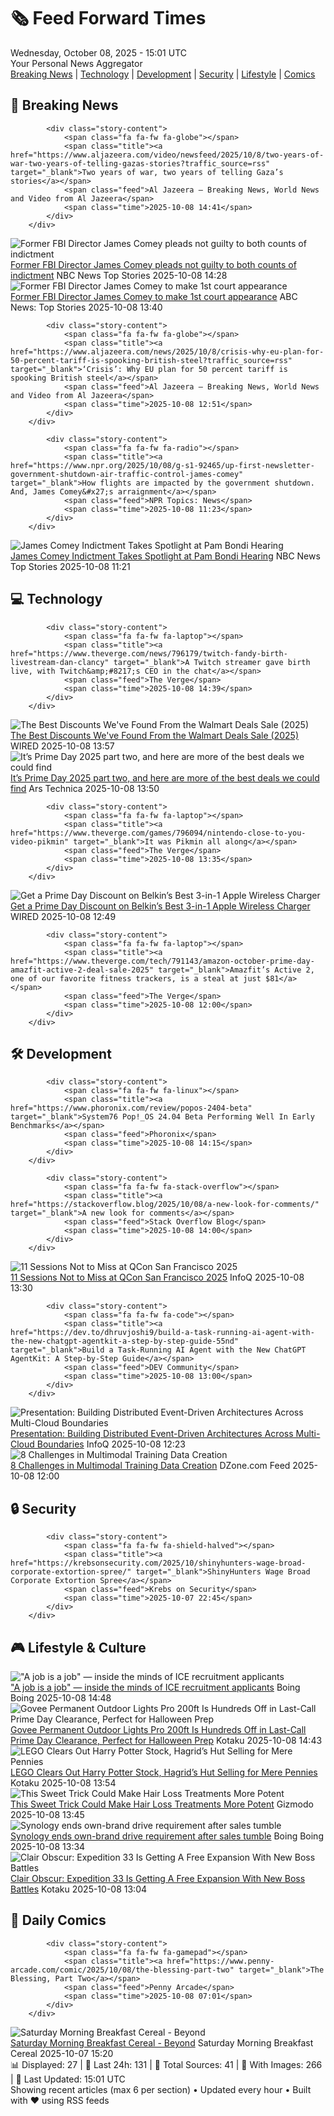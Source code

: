 <!-- Processing 54 RSS feeds at 2025-10-08 15:01:46 UTC -->
<!-- Processing: XKCD -->
<!-- Processing: Saturday Morning Breakfast Cereal -->
<!-- Processing: Dilbert -->
<!-- Processing: Questionable Content -->
<!-- Processing: BBC World News -->
<!-- Processing: Al Jazeera Breaking News -->
<!-- Processing: Associated Press Breaking -->
<!-- Processing: NBC News Breaking -->
<!-- Processing: Guardian World News -->
<!-- Processing: The Verge -->
<!-- Processing: O'Reilly Radar -->
<!-- Processing: Lobsters Python -->
<!-- Processing: Hacker News -->
<!-- Processing: StackOverflow Blog -->
<!-- Processing: Phoronix Linux News -->
<!-- Processing: OMG! Ubuntu -->
<!-- Processing: DistroWatch -->
<!-- Processing: Red Hat Blog -->
<!-- Processing: GitHub Blog -->
<!-- Processing: Martin Fowler -->
<!-- Processing: Coding Horror -->
<!-- Processing: Kotaku -->
<!-- Processing: Boing Boing -->
<!-- Processing: Schneier on Security -->
<!-- Generated 8 new posts out of 24 feeds processed -->
<div class="newspaper-header">
    <h1 class="newspaper-title">🗞️ Feed Forward Times</h1>
    <div class="newspaper-date">Wednesday, October 08, 2025 - 15:01 UTC</div>
    <div class="newspaper-subtitle">Your Personal News Aggregator</div>
</div>

<div class="newspaper-nav">
    <a href="#breaking">Breaking News</a> |
    <a href="#tech">Technology</a> |
    <a href="#dev">Development</a> |
    <a href="#security">Security</a> |
    <a href="#lifestyle">Lifestyle</a> |
    <a href="#webcomics">Comics</a>
</div>

<div class="news-section breaking-news" id="breaking">
<h2 class="section-header">🚨 Breaking News</h2>
<div class="stories-container">
<div class="story">
            
            <div class="story-content">
                <span class="fa fa-fw fa-globe"></span>
                <span class="title"><a href="https://www.aljazeera.com/video/newsfeed/2025/10/8/two-years-of-war-two-years-of-telling-gazas-stories?traffic_source=rss" target="_blank">Two years of war, two years of telling Gaza’s stories</a></span>
                <span class="feed">Al Jazeera – Breaking News, World News and Video from Al Jazeera</span>
                <span class="time">2025-10-08 14:41</span>
            </div>
        </div>
<div class="story">
            <img src="https://media-cldnry.s-nbcnews.com/image/upload/t_fit_1500w/mpx/2704722219/2025_10/1759933688804_now_brk_odonnell_comey_notguilty_251008_1920x1080-z6vgsy.jpg" alt="Former FBI Director James Comey pleads not guilty to both counts of indictment" class="story-image" loading="lazy" onerror="this.style.display='none'">
            <div class="story-content">
                <span class="fa fa-fw fa-broadcast-tower"></span>
                <span class="title"><a href="https://www.nbcnews.com/now/video/former-fbi-director-james-comey-pleads-not-guilty-to-both-counts-of-indictment-249355845676" target="_blank">Former FBI Director James Comey pleads not guilty to both counts of indictment</a></span>
                <span class="feed">NBC News Top Stories</span>
                <span class="time">2025-10-08 14:28</span>
            </div>
        </div>
<div class="story">
            <img src="https://s.abcnews.com/images/Politics/james-comey-gty-jef-251008_1759926344671_hpMain_4x3t_384.jpg" alt="Former FBI Director James Comey to make 1st court appearance" class="story-image" loading="lazy" onerror="this.style.display='none'">
            <div class="story-content">
                <span class="fa fa-fw fa-tv"></span>
                <span class="title"><a href="https://abcnews.go.com/Politics/former-fbi-director-james-comey-make-1st-court/story?id=126322951" target="_blank">Former FBI Director James Comey to make 1st court appearance</a></span>
                <span class="feed">ABC News: Top Stories</span>
                <span class="time">2025-10-08 13:40</span>
            </div>
        </div>
<div class="story">
            
            <div class="story-content">
                <span class="fa fa-fw fa-globe"></span>
                <span class="title"><a href="https://www.aljazeera.com/news/2025/10/8/crisis-why-eu-plan-for-50-percent-tariff-is-spooking-british-steel?traffic_source=rss" target="_blank">‘Crisis’: Why EU plan for 50 percent tariff is spooking British steel</a></span>
                <span class="feed">Al Jazeera – Breaking News, World News and Video from Al Jazeera</span>
                <span class="time">2025-10-08 12:51</span>
            </div>
        </div>
<div class="story">
            
            <div class="story-content">
                <span class="fa fa-fw fa-radio"></span>
                <span class="title"><a href="https://www.npr.org/2025/10/08/g-s1-92465/up-first-newsletter-government-shutdown-air-traffic-control-james-comey" target="_blank">How flights are impacted by the government shutdown. And, James Comey&#x27;s arraignment</a></span>
                <span class="feed">NPR Topics: News</span>
                <span class="time">2025-10-08 11:23</span>
            </div>
        </div>
<div class="story">
            <img src="https://media-cldnry.s-nbcnews.com/image/upload/t_fit_1500w/mpx/2704722219/2025_10/1759922467824_tdy_news_7a_odonnell_james_comey_251008_1920x1080-9aedoh.jpg" alt="James Comey Indictment Takes Spotlight at Pam Bondi Hearing" class="story-image" loading="lazy" onerror="this.style.display='none'">
            <div class="story-content">
                <span class="fa fa-fw fa-broadcast-tower"></span>
                <span class="title"><a href="https://www.today.com/video/ex-fbi-dir-james-comey-to-be-arraigned-on-criminal-charges-249344069942" target="_blank">James Comey Indictment Takes Spotlight at Pam Bondi Hearing</a></span>
                <span class="feed">NBC News Top Stories</span>
                <span class="time">2025-10-08 11:21</span>
            </div>
        </div>
</div>
</div>
<div class="news-section tech-news" id="tech">
<h2 class="section-header">💻 Technology</h2>
<div class="stories-container">
<div class="story">
            
            <div class="story-content">
                <span class="fa fa-fw fa-laptop"></span>
                <span class="title"><a href="https://www.theverge.com/news/796179/twitch-fandy-birth-livestream-dan-clancy" target="_blank">A Twitch streamer gave birth live, with Twitch&amp;#8217;s CEO in the chat</a></span>
                <span class="feed">The Verge</span>
                <span class="time">2025-10-08 14:39</span>
            </div>
        </div>
<div class="story">
            <img src="https://media.wired.com/photos/68e41eb11343a14390a1fd49/master/pass/The%20Best%20Deals%20From%20Walmart's%20Prime%20Day%20Sale.png" alt="The Best Discounts We&#x27;ve Found From the Walmart Deals Sale (2025)" class="story-image" loading="lazy" onerror="this.style.display='none'">
            <div class="story-content">
                <span class="fa fa-fw fa-bolt"></span>
                <span class="title"><a href="https://www.wired.com/story/best-walmart-deals-october-2025-1/" target="_blank">The Best Discounts We&#x27;ve Found From the Walmart Deals Sale (2025)</a></span>
                <span class="feed">WIRED</span>
                <span class="time">2025-10-08 13:57</span>
            </div>
        </div>
<div class="story">
            <img src="https://cdn.arstechnica.net/wp-content/uploads/2025/10/GettyImages-1496117734-500x500-1759836601.jpg" alt="It’s Prime Day 2025 part two, and here are more of the best deals we could find" class="story-image" loading="lazy" onerror="this.style.display='none'">
            <div class="story-content">
                <span class="fa fa-fw fa-cog"></span>
                <span class="title"><a href="https://arstechnica.com/shopping/2025/10/its-prime-day-2025-part-two-and-here-are-the-best-deals-we-could-find/" target="_blank">It’s Prime Day 2025 part two, and here are more of the best deals we could find</a></span>
                <span class="feed">Ars Technica</span>
                <span class="time">2025-10-08 13:50</span>
            </div>
        </div>
<div class="story">
            
            <div class="story-content">
                <span class="fa fa-fw fa-laptop"></span>
                <span class="title"><a href="https://www.theverge.com/games/796094/nintendo-close-to-you-video-pikmin" target="_blank">It was Pikmin all along</a></span>
                <span class="feed">The Verge</span>
                <span class="time">2025-10-08 13:35</span>
            </div>
        </div>
<div class="story">
            <img src="https://media.wired.com/photos/640b7e23a7d24f68b3983170/master/pass/Belkin-3-in-1-Charger-Featured-Gear.jpg" alt="Get a Prime Day Discount on Belkin’s Best 3-in-1 Apple Wireless Charger" class="story-image" loading="lazy" onerror="this.style.display='none'">
            <div class="story-content">
                <span class="fa fa-fw fa-bolt"></span>
                <span class="title"><a href="https://www.wired.com/story/belkin-3-in-1-wireless-charger-prime-day-october-2025/" target="_blank">Get a Prime Day Discount on Belkin’s Best 3-in-1 Apple Wireless Charger</a></span>
                <span class="feed">WIRED</span>
                <span class="time">2025-10-08 12:49</span>
            </div>
        </div>
<div class="story">
            
            <div class="story-content">
                <span class="fa fa-fw fa-laptop"></span>
                <span class="title"><a href="https://www.theverge.com/tech/791143/amazon-october-prime-day-amazfit-active-2-deal-sale-2025" target="_blank">Amazfit’s Active 2, one of our favorite fitness trackers, is a steal at just $81</a></span>
                <span class="feed">The Verge</span>
                <span class="time">2025-10-08 12:00</span>
            </div>
        </div>
</div>
</div>
<div class="news-section dev-news" id="dev">
<h2 class="section-header">🛠️ Development</h2>
<div class="stories-container">
<div class="story">
            
            <div class="story-content">
                <span class="fa fa-fw fa-linux"></span>
                <span class="title"><a href="https://www.phoronix.com/review/popos-2404-beta" target="_blank">System76 Pop!_OS 24.04 Beta Performing Well In Early Benchmarks</a></span>
                <span class="feed">Phoronix</span>
                <span class="time">2025-10-08 14:15</span>
            </div>
        </div>
<div class="story">
            
            <div class="story-content">
                <span class="fa fa-fw fa-stack-overflow"></span>
                <span class="title"><a href="https://stackoverflow.blog/2025/10/08/a-new-look-for-comments/" target="_blank">A new look for comments</a></span>
                <span class="feed">Stack Overflow Blog</span>
                <span class="time">2025-10-08 14:00</span>
            </div>
        </div>
<div class="story">
            <img src="https://res.infoq.com/news/2025/10/qcon-sf-2025-talks/en/headerimage/qcon-sf-2025-talks-1759926612618.jpg" alt="11 Sessions Not to Miss at QCon San Francisco 2025" class="story-image" loading="lazy" onerror="this.style.display='none'">
            <div class="story-content">
                <span class="fa fa-fw fa-info-circle"></span>
                <span class="title"><a href="https://www.infoq.com/news/2025/10/qcon-sf-2025-talks/?utm_campaign=infoq_content&utm_source=infoq&utm_medium=feed&utm_term=global" target="_blank">11 Sessions Not to Miss at QCon San Francisco 2025</a></span>
                <span class="feed">InfoQ</span>
                <span class="time">2025-10-08 13:30</span>
            </div>
        </div>
<div class="story">
            
            <div class="story-content">
                <span class="fa fa-fw fa-code"></span>
                <span class="title"><a href="https://dev.to/dhruvjoshi9/build-a-task-running-ai-agent-with-the-new-chatgpt-agentkit-a-step-by-step-guide-55nd" target="_blank">Build a Task-Running AI Agent with the New ChatGPT AgentKit: A Step-by-Step Guide</a></span>
                <span class="feed">DEV Community</span>
                <span class="time">2025-10-08 13:00</span>
            </div>
        </div>
<div class="story">
            <img src="https://res.infoq.com/presentations/event-driven-multi-cloud/en/mediumimage/teena-idnani-medium-1757488620995.jpg" alt="Presentation: Building Distributed Event-Driven Architectures Across Multi-Cloud Boundaries" class="story-image" loading="lazy" onerror="this.style.display='none'">
            <div class="story-content">
                <span class="fa fa-fw fa-info-circle"></span>
                <span class="title"><a href="https://www.infoq.com/presentations/event-driven-multi-cloud/?utm_campaign=infoq_content&utm_source=infoq&utm_medium=feed&utm_term=global" target="_blank">Presentation: Building Distributed Event-Driven Architectures Across Multi-Cloud Boundaries</a></span>
                <span class="feed">InfoQ</span>
                <span class="time">2025-10-08 12:23</span>
            </div>
        </div>
<div class="story">
            <img src="https://dz2cdn1.dzone.com/thumbnail?fid=18681607&w=600" alt="8 Challenges in Multimodal Training Data Creation" class="story-image" loading="lazy" onerror="this.style.display='none'">
            <div class="story-content">
                <span class="fa fa-fw fa-newspaper"></span>
                <span class="title"><a href="https://dzone.com/articles/multimodal-training-data-challenges" target="_blank">8 Challenges in Multimodal Training Data Creation</a></span>
                <span class="feed">DZone.com Feed</span>
                <span class="time">2025-10-08 12:00</span>
            </div>
        </div>
</div>
</div>
<div class="news-section security-news" id="security">
<h2 class="section-header">🔒 Security</h2>
<div class="stories-container">
<div class="story">
            
            <div class="story-content">
                <span class="fa fa-fw fa-shield-halved"></span>
                <span class="title"><a href="https://krebsonsecurity.com/2025/10/shinyhunters-wage-broad-corporate-extortion-spree/" target="_blank">ShinyHunters Wage Broad Corporate Extortion Spree</a></span>
                <span class="feed">Krebs on Security</span>
                <span class="time">2025-10-07 22:45</span>
            </div>
        </div>
</div>
</div>
<div class="news-section lifestyle-news" id="lifestyle">
<h2 class="section-header">🎮 Lifestyle & Culture</h2>
<div class="stories-container">
<div class="story">
            <img src="https://i0.wp.com/boingboing.net/wp-content/uploads/2025/10/noem.jpg?fit=1200%2C800&amp;quality=60&amp;ssl=1" alt="&quot;A job is a job&quot; — inside the minds of ICE recruitment applicants" class="story-image" loading="lazy" onerror="this.style.display='none'">
            <div class="story-content">
                <span class="fa fa-fw fa-arrow-right"></span>
                <span class="title"><a href="https://boingboing.net/2025/10/08/a-job-is-a-job-inside-the-minds-of-ice-recruitment-applicants.html" target="_blank">&quot;A job is a job&quot; — inside the minds of ICE recruitment applicants</a></span>
                <span class="feed">Boing Boing</span>
                <span class="time">2025-10-08 14:48</span>
            </div>
        </div>
<div class="story">
            <img src="https://kotaku.com/app/uploads/2025/10/Govee-Permanent-Outdoor-Lights-Pro-200ft-1280x853.jpg" alt="Govee Permanent Outdoor Lights Pro 200ft Is Hundreds Off in Last-Call Prime Day Clearance, Perfect for Halloween Prep" class="story-image" loading="lazy" onerror="this.style.display='none'">
            <div class="story-content">
                <span class="fa fa-fw fa-gamepad"></span>
                <span class="title"><a href="https://kotaku.com/govee-permanent-outdoor-lights-pro-200ft-is-hundreds-off-in-last-call-prime-day-clearance-perfect-for-halloween-prep-2000632626" target="_blank">Govee Permanent Outdoor Lights Pro 200ft Is Hundreds Off in Last-Call Prime Day Clearance, Perfect for Halloween Prep</a></span>
                <span class="feed">Kotaku</span>
                <span class="time">2025-10-08 14:43</span>
            </div>
        </div>
<div class="story">
            <img src="https://kotaku.com/app/uploads/2025/10/hagrid-hut-lego-set-1280x853.jpg" alt="LEGO Clears Out Harry Potter Stock, Hagrid’s Hut Selling for Mere Pennies" class="story-image" loading="lazy" onerror="this.style.display='none'">
            <div class="story-content">
                <span class="fa fa-fw fa-gamepad"></span>
                <span class="title"><a href="https://kotaku.com/lego-clears-out-harry-potter-stock-hagrids-hut-selling-for-mere-pennies-2000633202" target="_blank">LEGO Clears Out Harry Potter Stock, Hagrid’s Hut Selling for Mere Pennies</a></span>
                <span class="feed">Kotaku</span>
                <span class="time">2025-10-08 13:54</span>
            </div>
        </div>
<div class="story">
            <img src="https://gizmodo.com/app/uploads/2025/10/stevia-1280x853.jpg" alt="This Sweet Trick Could Make Hair Loss Treatments More Potent" class="story-image" loading="lazy" onerror="this.style.display='none'">
            <div class="story-content">
                <span class="fa fa-fw fa-computer"></span>
                <span class="title"><a href="https://gizmodo.com/this-sweet-trick-could-make-hair-loss-treatments-rogaine-more-potent-2000668902" target="_blank">This Sweet Trick Could Make Hair Loss Treatments More Potent</a></span>
                <span class="feed">Gizmodo</span>
                <span class="time">2025-10-08 13:45</span>
            </div>
        </div>
<div class="story">
            <img src="https://i0.wp.com/boingboing.net/wp-content/uploads/2025/10/shutterstock_2392959123.jpg?fit=1000%2C667&amp;quality=60&amp;ssl=1" alt="Synology ends own-brand drive requirement after sales tumble" class="story-image" loading="lazy" onerror="this.style.display='none'">
            <div class="story-content">
                <span class="fa fa-fw fa-arrow-right"></span>
                <span class="title"><a href="https://boingboing.net/2025/10/08/synology-ends-own-brand-drive-requirement-after-sales-tumble.html" target="_blank">Synology ends own-brand drive requirement after sales tumble</a></span>
                <span class="feed">Boing Boing</span>
                <span class="time">2025-10-08 13:34</span>
            </div>
        </div>
<div class="story">
            <img src="https://kotaku.com/app/uploads/2025/03/335d899c377996583d8eb756ffcd381b-1280x720.jpg" alt="Clair Obscur: Expedition 33 Is Getting A Free Expansion With New Boss Battles" class="story-image" loading="lazy" onerror="this.style.display='none'">
            <div class="story-content">
                <span class="fa fa-fw fa-gamepad"></span>
                <span class="title"><a href="https://kotaku.com/clair-obscur-expedition-33-free-update-expansion-bosses-2000633193" target="_blank">Clair Obscur: Expedition 33 Is Getting A Free Expansion With New Boss Battles</a></span>
                <span class="feed">Kotaku</span>
                <span class="time">2025-10-08 13:04</span>
            </div>
        </div>
</div>
</div>
<div class="news-section webcomics-section" id="webcomics">
<h2 class="section-header">🎨 Daily Comics</h2>
<div class="stories-container">
<div class="story">
            
            <div class="story-content">
                <span class="fa fa-fw fa-gamepad"></span>
                <span class="title"><a href="https://www.penny-arcade.com/comic/2025/10/08/the-blessing-part-two" target="_blank">The Blessing, Part Two</a></span>
                <span class="feed">Penny Arcade</span>
                <span class="time">2025-10-08 07:01</span>
            </div>
        </div>
<div class="story">
            <img src="https://www.smbc-comics.com/comics/1759809198-20251007.png" alt="Saturday Morning Breakfast Cereal - Beyond" class="story-image" loading="lazy" onerror="this.style.display='none'">
            <div class="story-content">
                <span class="fa fa-fw fa-smile"></span>
                <span class="title"><a href="https://www.smbc-comics.com/comic/beyond" target="_blank">Saturday Morning Breakfast Cereal - Beyond</a></span>
                <span class="feed">Saturday Morning Breakfast Cereal</span>
                <span class="time">2025-10-07 15:20</span>
            </div>
        </div>
</div>
</div>

<div class="newspaper-footer">
    <div class="stats">
        📊 Displayed: 27 | 📅 Last 24h: 131 | 📡 Total Sources: 41 | 📸 With Images: 266 |
        🔄 Last Updated: 15:01 UTC
    </div>
    <div class="footer-note">
        Showing recent articles (max 6 per section) • Updated every hour • Built with ❤️ using RSS feeds
    </div>
</div>
